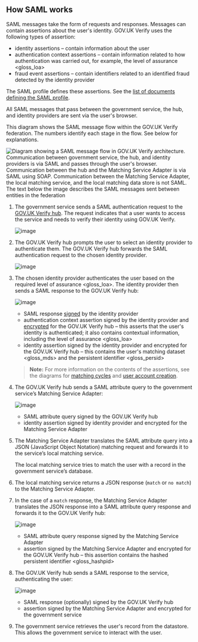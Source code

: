 ## How SAML works


SAML messages take the form of requests and responses. Messages can
contain assertions about the user's identity. GOV.UK Verify uses the
following types of assertion:

* identity assertions – contain information about the user
* authentication context assertions – contain information related to
    how authentication was carried out, for example, the
    level of assurance \<gloss\_loa\>
* fraud event assertions – contain identifiers related to an
    identified fraud detected by the identity provider

The SAML profile defines these assertions. See the
[list of documents defining the SAML profile](#saml-documents).

All SAML messages that pass between the government service, the hub, and
identity providers are sent via the user's browser.

<a name="saml-flow-diagram"></a>

This diagram shows the SAML message flow within the GOV.UK Verify
federation. The numbers identify each stage in the flow. See below for
explanations.

![Diagram showing a SAML message flow in GOV.UK Verify architecture. Communication between government service, the hub, and identity providers is via SAML and passes through the user's browser. Communication between the hub and the Matching Service Adapter is via SAML using SOAP. Communication between the Matching Service Adapter, the local matching service, and the local matching data store is not SAML. The text below the image describes the SAML messages sent between entities in the federation](/documentation/saml/samlFlowGraphic.svg)

1.  The government service sends a SAML authentication request to the
    [GOV.UK Verify hub](#what-does-the-gov-uk-verify-hub-do). The request indicates that a user wants
    to access the service and needs to verify their identity using
    GOV.UK Verify.

    ![image](/documentation/saml/step1Graphic.svg)

1.  The GOV.UK Verify hub prompts the user to select an identity
    provider to authenticate them. The GOV.UK Verify hub forwards the
    SAML authentication request to the chosen identity provider.

    ![image](/documentation/saml/step2Graphic.svg)

1.  The chosen identity provider authenticates the user based on the
    required level of assurance \<gloss\_loa\>. The identity provider
    then sends a SAML response to the GOV.UK Verify hub:

    ![image](/documentation/saml/step3Graphic.svg)
     * SAML response [signed](#signing-certificates) by the identity provider
     * authentication context assertion signed by the identity provider and [encrypted](#encryption-certificates) for the GOV.UK Verify hub –  this asserts that the user's identity is authenticated; it also contains contextual information, including the level of assurance \<gloss\_loa\>
     * identity assertion signed by the identity provider and encrypted for the GOV.UK Verify hub – this contains the user's matching dataset \<gloss\_mds\> and the persistent identifier \<gloss\_persid\>

     > **Note:**
     > For more information on the contents of the assertions, see the diagrams for [matching cycles](#matching-cycles-diagram) and [user account creation](#create-user-accounts-diagram).

1.  The GOV.UK Verify hub sends a SAML attribute query to the government
    service’s Matching Service Adapter:

    ![image](/documentation/saml/step4Graphic.svg)
    * SAML attribute query signed by the GOV.UK Verify hub
    * identity assertion signed by identity provider and encrypted for the Matching Service Adapter

1.  The Matching Service Adapter translates the SAML attribute query
    into a JSON (JavaScript Object Notation) matching request and
    forwards it to the service’s local matching service.

    The local matching service tries to match the user with a record in
    the government service’s database.

1.  The local matching service returns a JSON response (`match` or
    `no match`) to the Matching Service Adapter.
1.  In the case of a `match` response, the Matching Service Adapter
    translates the JSON response into a SAML attribute query response
    and forwards it to the GOV.UK Verify hub:

    ![image](/documentation/saml/step7Graphic.svg)
    * SAML attribute query response signed by the Matching Service Adapter
    * assertion signed by the Matching Service Adapter and encrypted for the GOV.UK Verify hub – this assertion contains the hashed persistent identifier \<gloss\_hashpid\>

1.  The GOV.UK Verify hub sends a SAML response to the service,
    authenticating the user:

    ![image](/documentation/saml/step8Graphic.svg)
    * SAML response (optionally) signed by the GOV.UK Verify hub
    * assertion signed by the Matching Service Adapter and encrypted for the government service

1.  The government service retrieves the user's record from the
    datastore. This allows the government service to interact with the
    user.

